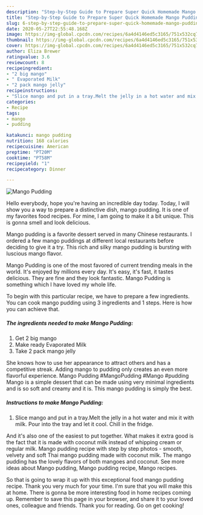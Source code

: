 ```yaml
---
description: "Step-by-Step Guide to Prepare Super Quick Homemade Mango Pudding"
title: "Step-by-Step Guide to Prepare Super Quick Homemade Mango Pudding"
slug: 6-step-by-step-guide-to-prepare-super-quick-homemade-mango-pudding
date: 2020-05-27T22:55:48.168Z
image: https://img-global.cpcdn.com/recipes/6a4d4146ed5c3165/751x532cq70/mango-pudding-recipe-main-photo.jpg
thumbnail: https://img-global.cpcdn.com/recipes/6a4d4146ed5c3165/751x532cq70/mango-pudding-recipe-main-photo.jpg
cover: https://img-global.cpcdn.com/recipes/6a4d4146ed5c3165/751x532cq70/mango-pudding-recipe-main-photo.jpg
author: Eliza Brewer
ratingvalue: 3.6
reviewcount: 8
recipeingredient:
- "2 big mango"
- " Evaporated Milk"
- "2 pack mango jelly"
recipeinstructions:
- "Slice mango and put in a tray.Melt the jelly in a hot water and mix it with milk. Pour into the tray and let it cool. Chill in the fridge."
categories:
- Recipe
tags:
- mango
- pudding

katakunci: mango pudding 
nutrition: 168 calories
recipecuisine: American
preptime: "PT20M"
cooktime: "PT58M"
recipeyield: "1"
recipecategory: Dinner

---
```



![Mango Pudding](https://img-global.cpcdn.com/recipes/6a4d4146ed5c3165/751x532cq70/mango-pudding-recipe-main-photo.jpg)

Hello everybody, hope you're having an incredible day today. Today, I will show you a way to prepare a distinctive dish, mango pudding. It is one of my favorites food recipes. For mine, I am going to make it a bit unique. This is gonna smell and look delicious.

Mango pudding is a favorite dessert served in many Chinese restaurants. I ordered a few mango puddings at different local restaurants before deciding to give it a try. This rich and silky mango pudding is bursting with luscious mango flavor.

Mango Pudding is one of the most favored of current trending meals in the world. It's enjoyed by millions every day. It's easy, it's fast, it tastes delicious. They are fine and they look fantastic. Mango Pudding is something which I have loved my whole life.


To begin with this particular recipe, we have to prepare a few ingredients. You can cook mango pudding using 3 ingredients and 1 steps. Here is how you can achieve that.

<!--inarticleads1-->

##### The ingredients needed to make Mango Pudding:

1. Get 2 big mango
1. Make ready  Evaporated Milk
1. Take 2 pack mango jelly


She knows how to use her appearance to attract others and has a competitive streak. Adding mango to pudding only creates an even more flavorful experience. Mango Pudding #MangoPudding #Mango #pudding Mango is a simple dessert that can be made using very minimal ingredients and is so soft and creamy and it is. This mango pudding is simply the best. 

<!--inarticleads2-->

##### Instructions to make Mango Pudding:

1. Slice mango and put in a tray.Melt the jelly in a hot water and mix it with milk. Pour into the tray and let it cool. Chill in the fridge.


And it&#39;s also one of the easiest to put together. What makes it extra good is the fact that it is made with coconut milk instead of whipping cream or regular milk. Mango pudding recipe with step by step photos - smooth, velvety and soft Thai mango pudding made with coconut milk. The mango pudding has the lovely flavors of both mangoes and coconut. See more ideas about Mango pudding, Mango pudding recipe, Mango recipes. 

So that is going to wrap it up with this exceptional food mango pudding recipe. Thank you very much for your time. I'm sure that you will make this at home. There is gonna be more interesting food in home recipes coming up. Remember to save this page in your browser, and share it to your loved ones, colleague and friends. Thank you for reading. Go on get cooking!
